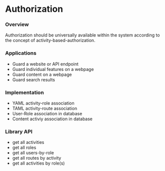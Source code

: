 # Authorization

### Overview

Authorization should be universally available within the system according to the concept of activity-based-authorization.

### Applications

- Guard a website or API endpoint
- Guard individual features on a webpage
- Guard content on a webpage
- Guard search results

### Implementation

- YAML activity-role association
- TAML activity-route association
- User-Role association in database
- Content activiy association in database

### Library API

- get all activities
- get all roles
- get all users-by-role
- get all routes by activity
- get all activities by role(s)
